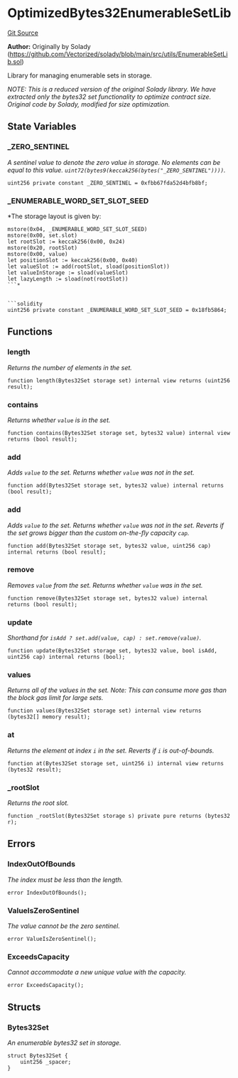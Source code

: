 # OptimizedBytes32EnumerableSetLib
[Git Source](https://github.com/VerisLabs/KAM/blob/3f66acab797e6ddb71d2b17eb97d3be17c371dac/src/libraries/OptimizedBytes32EnumerableSetLib.sol)

**Author:**
Originally by Solady (https://github.com/Vectorized/solady/blob/main/src/utils/EnumerableSetLib.sol)

Library for managing enumerable sets in storage.

*NOTE: This is a reduced version of the original Solady library.
We have extracted only the bytes32 set functionality to optimize contract size.
Original code by Solady, modified for size optimization.*


## State Variables
### _ZERO_SENTINEL
*A sentinel value to denote the zero value in storage.
No elements can be equal to this value.
`uint72(bytes9(keccak256(bytes("_ZERO_SENTINEL"))))`.*


```solidity
uint256 private constant _ZERO_SENTINEL = 0xfbb67fda52d4bfb8bf;
```


### _ENUMERABLE_WORD_SET_SLOT_SEED
*The storage layout is given by:
```
mstore(0x04, _ENUMERABLE_WORD_SET_SLOT_SEED)
mstore(0x00, set.slot)
let rootSlot := keccak256(0x00, 0x24)
mstore(0x20, rootSlot)
mstore(0x00, value)
let positionSlot := keccak256(0x00, 0x40)
let valueSlot := add(rootSlot, sload(positionSlot))
let valueInStorage := sload(valueSlot)
let lazyLength := sload(not(rootSlot))
```*


```solidity
uint256 private constant _ENUMERABLE_WORD_SET_SLOT_SEED = 0x18fb5864;
```


## Functions
### length

*Returns the number of elements in the set.*


```solidity
function length(Bytes32Set storage set) internal view returns (uint256 result);
```

### contains

*Returns whether `value` is in the set.*


```solidity
function contains(Bytes32Set storage set, bytes32 value) internal view returns (bool result);
```

### add

*Adds `value` to the set. Returns whether `value` was not in the set.*


```solidity
function add(Bytes32Set storage set, bytes32 value) internal returns (bool result);
```

### add

*Adds `value` to the set. Returns whether `value` was not in the set.
Reverts if the set grows bigger than the custom on-the-fly capacity `cap`.*


```solidity
function add(Bytes32Set storage set, bytes32 value, uint256 cap) internal returns (bool result);
```

### remove

*Removes `value` from the set. Returns whether `value` was in the set.*


```solidity
function remove(Bytes32Set storage set, bytes32 value) internal returns (bool result);
```

### update

*Shorthand for `isAdd ? set.add(value, cap) : set.remove(value)`.*


```solidity
function update(Bytes32Set storage set, bytes32 value, bool isAdd, uint256 cap) internal returns (bool);
```

### values

*Returns all of the values in the set.
Note: This can consume more gas than the block gas limit for large sets.*


```solidity
function values(Bytes32Set storage set) internal view returns (bytes32[] memory result);
```

### at

*Returns the element at index `i` in the set. Reverts if `i` is out-of-bounds.*


```solidity
function at(Bytes32Set storage set, uint256 i) internal view returns (bytes32 result);
```

### _rootSlot

*Returns the root slot.*


```solidity
function _rootSlot(Bytes32Set storage s) private pure returns (bytes32 r);
```

## Errors
### IndexOutOfBounds
*The index must be less than the length.*


```solidity
error IndexOutOfBounds();
```

### ValueIsZeroSentinel
*The value cannot be the zero sentinel.*


```solidity
error ValueIsZeroSentinel();
```

### ExceedsCapacity
*Cannot accommodate a new unique value with the capacity.*


```solidity
error ExceedsCapacity();
```

## Structs
### Bytes32Set
*An enumerable bytes32 set in storage.*


```solidity
struct Bytes32Set {
    uint256 _spacer;
}
```

